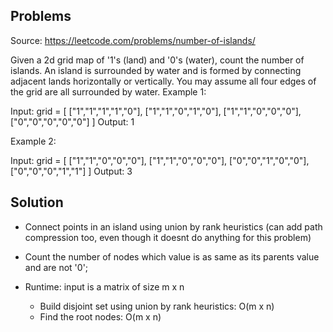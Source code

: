 ## Problems

Source: https://leetcode.com/problems/number-of-islands/

Given a 2d grid map of '1's (land) and '0's (water), count the number of islands. An island is surrounded by water and is formed by connecting adjacent lands horizontally or vertically. You may assume all four edges of the grid are all surrounded by water.
Example 1:

Input: grid = [
  ["1","1","1","1","0"],
  ["1","1","0","1","0"],
  ["1","1","0","0","0"],
  ["0","0","0","0","0"]
]
Output: 1

Example 2:

Input: grid = [
  ["1","1","0","0","0"],
  ["1","1","0","0","0"],
  ["0","0","1","0","0"],
  ["0","0","0","1","1"]
]
Output: 3

## Solution

- Connect points in an island using union by rank heuristics (can add path compression too, even though it doesnt do anything for this problem)
- Count the number of nodes which value is as same as its parents value and are not '0';

- Runtime: input is a matrix of size m x n
  + Build disjoint set using union by rank heuristics: O(m x n)
  + Find the root nodes: O(m x n)